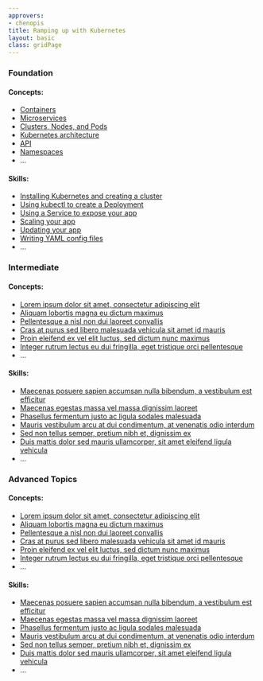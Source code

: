 ```yaml
---
approvers:
- chenopis
title: Ramping up with Kubernetes
layout: basic
class: gridPage
---
```



<section class="bullets">
    <main>
        <h3>Foundation</h3>
        <div class="content">
            <div class="bullet">
                <h4>Concepts:</h4>
                <ul>
                    <li><a href="">Containers</a></li>
                    <li><a href="">Microservices</a></li>
                    <li><a href="">Clusters, Nodes, and Pods</a></li>
                    <li><a href="">Kubernetes architecture</a></li>
                    <li><a href="">API</a></li>
                    <li><a href="">Namespaces</a></li>
                    <li>...</li>
                </ul>
            </div>
            <div class="bullet">
                <h4>Skills:</h4>
                <ul>
                    <li><a href="">Installing Kubernetes and creating a cluster</a></li>
                    <li><a href="">Using kubectl to create a Deployment</a></li>
                    <li><a href="">Using a Service to expose your app</a></li>
                    <li><a href="">Scaling your app</a></li>
                    <li><a href="">Updating your app</a></li>
                    <li><a href="">Writing YAML config files</a></li>
                    <li>...</li>
                </ul>
            </div>
        </div>
    </main>
</section>


<section class="bullets">
    <main>
        <h3>Intermediate</h3>
        <div class="content">
            <div class="bullet">
                <h4>Concepts:</h4>
                <ul>
                    <li><a href="">Lorem ipsum dolor sit amet, consectetur adipiscing elit</a></li>
                    <li><a href="">Aliquam lobortis magna eu dictum maximus</a></li>
                    <li><a href="">Pellentesque a nisl non dui laoreet convallis</a></li>
                    <li><a href="">Cras at purus sed libero malesuada vehicula sit amet id mauris</a></li>
                    <li><a href="">Proin eleifend ex vel elit luctus, sed dictum nunc maximus</a></li>
                    <li><a href="">Integer rutrum lectus eu dui fringilla, eget tristique orci pellentesque</a></li>
                    <li>...</li>
                </ul>
            </div>
            <div class="bullet">
                <h4>Skills:</h4>
                <ul>
                    <li><a href="">Maecenas posuere sapien accumsan nulla bibendum, a vestibulum est efficitur</a></li>
                    <li><a href="">Maecenas egestas massa vel massa dignissim laoreet</a></li>
                    <li><a href="">Phasellus fermentum justo ac ligula sodales malesuada</a></li>
                    <li><a href="">Mauris vestibulum arcu at dui condimentum, at venenatis odio interdum</a></li>
                    <li><a href="">Sed non tellus semper, pretium nibh et, dignissim ex</a></li>
                    <li><a href="">Duis mattis dolor sed mauris ullamcorper, sit amet eleifend ligula vehicula</a></li>
                    <li>...</li>
                </ul>
            </div>
        </div>
    </main>
</section>


<section class="bullets">
    <main>
        <h3>Advanced Topics</h3>
        <div class="content">
            <div class="bullet">
                <h4>Concepts:</h4>
                <ul>
                    <li><a href="">Lorem ipsum dolor sit amet, consectetur adipiscing elit</a></li>
                    <li><a href="">Aliquam lobortis magna eu dictum maximus</a></li>
                    <li><a href="">Pellentesque a nisl non dui laoreet convallis</a></li>
                    <li><a href="">Cras at purus sed libero malesuada vehicula sit amet id mauris</a></li>
                    <li><a href="">Proin eleifend ex vel elit luctus, sed dictum nunc maximus</a></li>
                    <li><a href="">Integer rutrum lectus eu dui fringilla, eget tristique orci pellentesque</a></li>
                    <li>...</li>
                </ul>
            </div>
            <div class="bullet">
                <h4>Skills:</h4>
                <ul>
                    <li><a href="">Maecenas posuere sapien accumsan nulla bibendum, a vestibulum est efficitur</a></li>
                    <li><a href="">Maecenas egestas massa vel massa dignissim laoreet</a></li>
                    <li><a href="">Phasellus fermentum justo ac ligula sodales malesuada</a></li>
                    <li><a href="">Mauris vestibulum arcu at dui condimentum, at venenatis odio interdum</a></li>
                    <li><a href="">Sed non tellus semper, pretium nibh et, dignissim ex</a></li>
                    <li><a href="">Duis mattis dolor sed mauris ullamcorper, sit amet eleifend ligula vehicula</a></li>
                    <li>...</li>
                </ul>
            </div>
        </div>
    </main>
</section>
